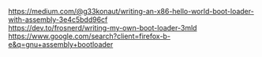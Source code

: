 https://medium.com/@g33konaut/writing-an-x86-hello-world-boot-loader-with-assembly-3e4c5bdd96cf  
https://dev.to/frosnerd/writing-my-own-boot-loader-3mld  
https://www.google.com/search?client=firefox-b-e&q=gnu+assembly+bootloader